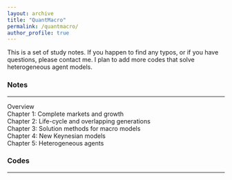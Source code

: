 ```yaml
---
layout: archive
title: "QuantMacro"
permalink: /quantmacro/
author_profile: true
---
```


This is a set of study notes. If you happen to find any typos, or if you have questions, please contact me. I plan to add more codes that solve heterogeneous agent models. <br>

### Notes
---
Overview <br> 
Chapter 1: Complete markets and growth <br> 
Chapter 2: Life-cycle and overlapping generations <br> 
Chapter 3: Solution methods for macro models <br> 
Chapter 4: New Keynesian models <br> 
Chapter 5: Heterogeneous agents <br> 

### Codes
---

          
          
          
          
          
